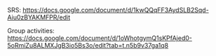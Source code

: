 SRS: https://docs.google.com/document/d/1kwQQqFF3AydSLB2Sqd-Aiu0zBYAKMFPR/edit

Group activities: https://docs.google.com/document/d/1oWhotgymQ1sKPfAjed0-5oRmiZu8ALMXJgB3io5Bs3o/edit?tab=t.n5b9v37ga1q8
